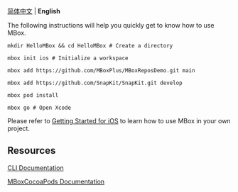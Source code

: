 [简体中文](Quick-Start-Demo-iOS-cn) | **English**

The following instructions will help you quickly get to know how to use MBox.

```shell
mkdir HelloMBox && cd HelloMBox # Create a directory

mbox init ios # Initialize a workspace

mbox add https://github.com/MBoxPlus/MBoxReposDemo.git main

mbox add https://github.com/SnapKit/SnapKit.git develop

mbox pod install

mbox go # Open Xcode
```

Please refer to [Getting Started for iOS](Getting-Started-iOS) to learn how to use MBox in your own project.

## Resources

[CLI Documentation](CLI-documentation)

[MBoxCocoaPods Documentation](https://github.com/MBoxPlus/mbox-cocoapods)
